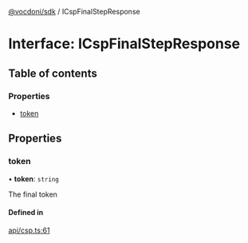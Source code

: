 [@vocdoni/sdk](/sdk) / ICspFinalStepResponse

# Interface: ICspFinalStepResponse

## Table of contents

### Properties

- [token](ICspFinalStepResponse#token)

## Properties

### token

• **token**: `string`

The final token

#### Defined in

[api/csp.ts:61](https://github.com/vocdoni/vocdoni-sdk/blob/c61694d51d7ca609cdc86440f23c7a75ea39ea5b/src/api/csp.ts#L61)
